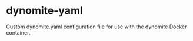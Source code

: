 # dynomite-yaml
Custom dynomite.yaml configuration file for use with the dynomite Docker container.
